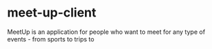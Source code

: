 # meet-up-client
MeetUp is an application for people who want to meet for any type of events - from sports to trips to 
